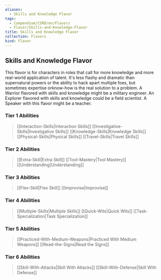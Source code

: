 ```yaml
---
aliases:
  - Skills and Knowledge Flavor
tags:
  - Compendium/CSRD/en/Flavors
  - Flavor/Skills-and-Knowledge-Flavor
title: Skills and Knowledge Flavor
collection: Flavors
kind: Flavor
---
```

## Skills and Knowledge Flavor  
This flavor is for characters in roles that call for more knowledge and more real-world application of talent. It's less flashy and dramatic than  supernatural powers or the ability to hack apart multiple foes, but sometimes expertise orknow-how is the real solution to a problem. A Warrior flavored with skills and knowledge might be a military engineer. An Explorer flavored with skills and knowledge could be a field scientist. A Speaker with this flavor might be a teacher.  
###  Tier 1 Abilities
>[[Interaction-Skills|Interaction Skills]]
>[[Investigative-Skills|Investigative Skills]]
>[[Knowledge-Skills|Knowledge Skills]]
>[[Physical-Skills|Physical Skills]]
>[[Travel-Skills|Travel Skills]]

### Tier 2 Abilities
>[[Extra-Skill|Extra Skill]]
>[[Tool-Mastery|Tool Mastery]]
>[[Understanding|Understanding]]

### Tier 3 Abilities
>[[Flex-Skill|Flex Skill]]
>[[Improvise|Improvise]]

### Tier 4 Abilities
>[[Multiple-Skills|Multiple Skills]]
>[[Quick-Wits|Quick Wits]]
>[[Task-Specialization|Task Specialization]]

### Tier 5 Abilities
>[[Practiced-With-Medium-Weapons|Practiced With Medium Weapons]]
>[[Read-the-Signs|Read the Signs]]

### Tier 6 Abilities
>[[Skill-With-Attacks|Skill With Attacks]]
>[[Skill-With-Defense|Skill With Defense]]
